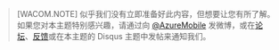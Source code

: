 ﻿>[WACOM.NOTE] 似乎我们没有立即准备好此内容，但想要让您有所了解。如果您对本主题特别感兴趣，请通过向 [@AzureMobile](https://twitter.com/AzureMobile) 发微博，或在[论坛](http://social.msdn.microsoft.com/Forums/windowsazure/zh-cn/home?forum=azuremobile)、[反馈](http://feedback.azure.com/forums/216254-mobile-services)或在本主题的 Disqus 主题中发帖来通知我们。
